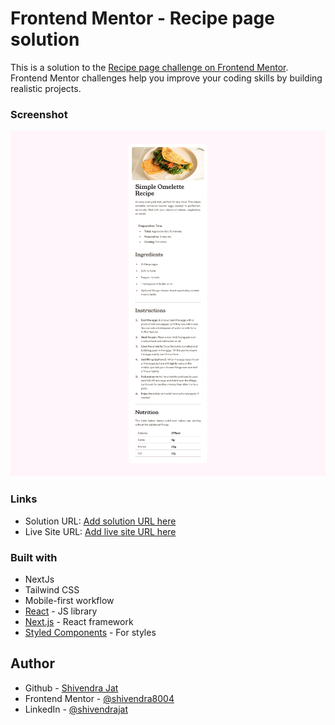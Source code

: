 # Frontend Mentor - Recipe page solution

This is a solution to the [Recipe page challenge on Frontend Mentor](https://www.frontendmentor.io/challenges/recipe-page-KiTsR8QQKm). Frontend Mentor challenges help you improve your coding skills by building realistic projects.

### Screenshot

![](./public/Images/screenshot.png)

### Links

-   Solution URL: [Add solution URL here](https://github.com/shivendra8004/Recipe-Page-Challange.git)
-   Live Site URL: [Add live site URL here](https://recipe-page-shivendra.netlify.app/)

### Built with

-   NextJs
-   Tailwind CSS
-   Mobile-first workflow
-   [React](https://reactjs.org/) - JS library
-   [Next.js](https://nextjs.org/) - React framework
-   [Styled Components](https://tailwindcss.com/) - For styles

## Author

-   Github - [Shivendra Jat](https://github.com/shivendra8004)
-   Frontend Mentor - [@shivendra8004](https://www.frontendmentor.io/profile/shivendra8004)
-   LinkedIn - [@shivendrajat](https://www.linkedin.com/in/shivendrajat/)
